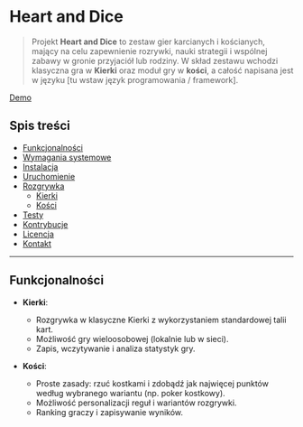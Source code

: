 # Heart and Dice

> Projekt **Heart and Dice** to zestaw gier karcianych i kościanych, mający na celu zapewnienie rozrywki, nauki strategii i wspólnej zabawy w gronie przyjaciół lub rodziny. W skład zestawu wchodzi klasyczna gra w **Kierki** oraz moduł gry w **kości**, a całość napisana jest w języku [tu wstaw język programowania / framework].

[Demo](https://sersicoh.github.io/heart-and-dice/)

## Spis treści

- [Funkcjonalności](#funkcjonalności)
- [Wymagania systemowe](#wymagania-systemowe)
- [Instalacja](#instalacja)
- [Uruchomienie](#uruchomienie)
- [Rozgrywka](#rozgrywka)
  - [Kierki](#kierki)
  - [Kości](#kości)
- [Testy](#testy)
- [Kontrybucje](#kontrybucje)
- [Licencja](#licencja)
- [Kontakt](#kontakt)

---

## Funkcjonalności

- **Kierki**:

  - Rozgrywka w klasyczne Kierki z wykorzystaniem standardowej talii kart.
  - Możliwość gry wieloosobowej (lokalnie lub w sieci).
  - Zapis, wczytywanie i analiza statystyk gry.

- **Kości**:
  - Proste zasady: rzuć kostkami i zdobądź jak najwięcej punktów według wybranego wariantu (np. poker kostkowy).
  - Możliwość personalizacji reguł i wariantów rozgrywki.
  - Ranking graczy i zapisywanie wyników.
